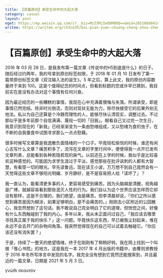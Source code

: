 ```yaml
---
title: 【百篇原创】承受生命中的大起大落
category: casual
layout: post
eget: https://mp.weixin.qq.com/s?__biz=MzI5MjIwODM0OQ==&mid=2651868841&idx=1&sn=e1c031d4459495ff2ea14ddf54d850de&chksm=f7e0051bc0978c0db978cf90e4e0b6ef60f2992e4b3e8502eb38bbc8b27272b559c4934be868&token=1754042713&lang=zh_CN#rd
writee: https://writee.org/ch3co3h/bai-pian-yuan-chuang-cheng-shou-sheng-ming-zhong-de-da-qi-da-luo
---
```


# 【百篇原创】承受生命中的大起大落

2016 年 03 月 28 日，是我发布第一篇文章《传说中的H5到底是什么》的日子。随后经过约两年，我的号拿到原创标签权限，于 2018 年 01 月 10 日发布了第一篇带原创标签文章《双注输入法的诞生》。5 年之后，算上此文，我的原创内容数量终于来到 100。这是个值得纪念的时间点，但看到标题的您或许早已猜到，我目前实在是没有办法对这个事情有任何兴奋。

因为最近经历的一些糟糕的事情，我现在心中充满着懊悔与失落。所谓承受，即是事情已然完结。除非时光倒流，否则对现状无能为力，除尽快接受它的后果外别无他法。私以为自己还算是个冷静而理性的人，能够尽快认清现实，调整过去。不过那似乎是多年前那个自信满满、蔑视一切的「旧我」。眼看自己又过完一次生日，我意识到现在的「新我」已经渐渐变为一条由愁绪组成，又以愁绪为食的虫子，在不断的自我蚕食中试图寻求那么一点点慰藉。

很多时候写文章算是我逸散负面情绪的一个口子。毕竟轻松愉悦的时候，谁还有闲心去写什么文章？痛苦积多了，流泻在文章的字里行间中，便使得我一点开已发布文章列表，总能看到各种若隐若现的戾气。以前还在上学的时候，我似乎是比较喜欢这种感觉的。可能因为求学生涯过于平淡，感觉那些在批评讽刺的人都有大智慧，有看穿一切的眼光。早先读鲁迅，现在读王小波，万万想不到自己竟然会有一天觉得这些文章不够阳光明媚、岁月静好，是不是容易把人给「读坏了」？

我一直认为，能看清更多事的人，更容易感受到痛苦。因为头脑越是清醒，视角越是广博，就越容易看到那些泯灭人性的行为。我们自认为这个世界应该怎样而它却没有那样，这是不合理的，我们绝望，由是痛苦。但李清晨却说，「你们之所以感觉到痛苦是因为糊涂，如果足够明白，是不会痛苦的。」刚刚去小区附近的公园散心，我忽然想到了这句话。我不敢说自己完全明白了它的道理，但恍惚之间，好像有什么东西触碰到了我的内心。多年以来，我从未正面问过自己，「我应该去哪里寻找真正属于我的快乐？」这一问题。毕竟快乐这东西，早已被我尘封起来，堆在永远不会去开门的杂物间角落。我突然觉得现在的自己可以试着去触碰它。「你应该还没有消失罢？」

于是，持续了一整天的绝望情绪，终于在刚刚有了稍稍好转。我在网上找到一个叫做「惟心书院」的地方。这是我在一本 2017 年 4 月出版的书籍中，由曹则贤教授于 2016 年冬所写序言中发现的名字。我完全没有想到它竟然还能搜索到，并且最近的一篇文章，日期是 2021 年 5 月 3 日。

γνῶθι σεαυτόν
